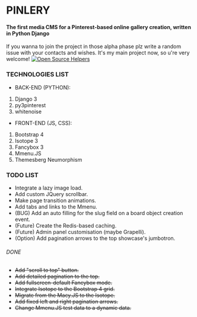 # PINLERY 
#### The first media CMS for a Pinterest-based online gallery creation, written in Python Django

If you wanna to join the project in those alpha phase plz write a random issue with your contacts and wishes. It's my main project now, so u're very welcome! 
[![Open Source Helpers](https://www.codetriage.com/imgvoid/pinlery/badges/users.svg)](https://www.codetriage.com/imgvoid/pinlery)

### TECHNOLOGIES LIST
* BACK-END (PYTHON):
1. Django 3
2. py3pinterest
3. whitenoise
* FRONT-END (JS, CSS):
1. Bootstrap 4
2. Isotope 3
3. Fancybox 3
4. Mmenu.JS
5. Themesberg Neumorphism 

### TODO LIST
* Integrate a lazy image load.
* Add custom JQuery scrollbar.
* Make page transition animations.
* Add tabs and links to the Mmenu. 
* (BUG) Add an auto filling for the slug field on a board object creation event.
* (Future) Create the Redis-based caching.
* (Future) Admin panel customisation (maybe Grapelli).
* (Option) Add pagination arrows to the top showcase's jumbotron.
###### DONE
* ~~Add "scroll to top" button.~~
* ~~Add detailed pagination to the top.~~
* ~~Add fullscreen-default Fancybox mode.~~
* ~~Integrate Isotope to the Bootstrap 4 grid.~~
* ~~Migrate from the Macy.JS to the Isotope.~~
* ~~Add fixed left and right pagination arrows.~~
* ~~Change Mmenu.JS test data to a dynamic data.~~